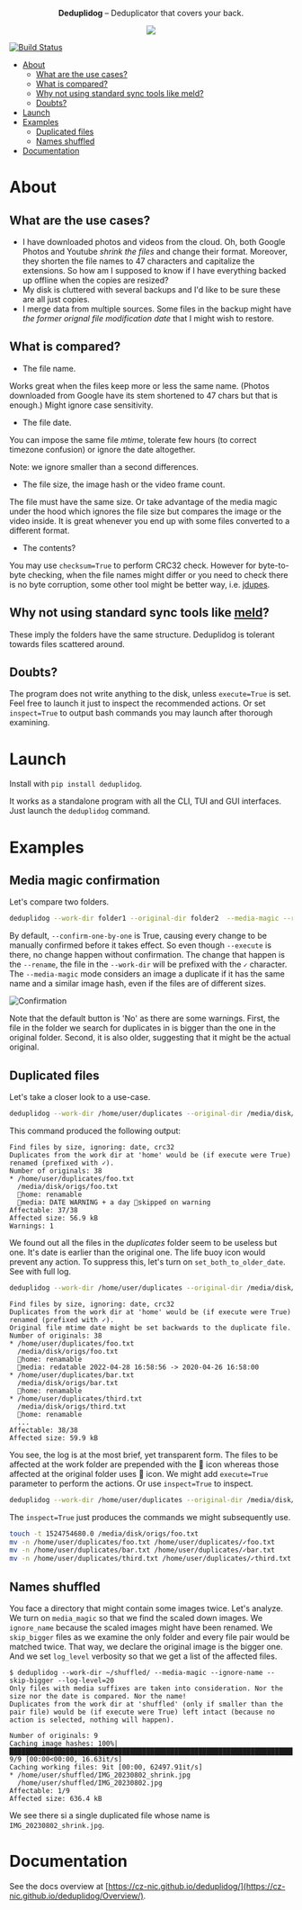 <p align="center"><b>Deduplidog</b> – Deduplicator that covers your back.</p>
<p align="center">
  <img src="./asset/logo.jpg" />
</p>

[![Build Status](https://github.com/CZ-NIC/deduplidog/actions/workflows/run-unittest.yml/badge.svg)](https://github.com/CZ-NIC/deduplidog/actions)


- [About](#about)
   * [What are the use cases?](#what-are-the-use-cases)
   * [What is compared?](#what-is-compared)
   * [Why not using standard sync tools like meld?](#why-not-using-standard-sync-tools-like-meld)
   * [Doubts?](#doubts)
- [Launch](#launch)
- [Examples](#examples)
   * [Duplicated files](#duplicated-files)
   * [Names shuffled](#names-shuffled)
- [Documentation](#documentation)

# About

## What are the use cases?
* I have downloaded photos and videos from the cloud. Oh, both Google Photos and Youtube *shrink the files* and change their format. Moreover, they shorten the file names to 47 characters and capitalize the extensions. So how am I supposed to know if I have everything backed up offline when the copies are resized?
* My disk is cluttered with several backups and I'd like to be sure these are all just copies.
* I merge data from multiple sources. Some files in the backup might have *the former orignal file modification date* that I might wish to restore.

## What is compared?

* The file name.

Works great when the files keep more or less the same name. (Photos downloaded from Google have its stem shortened to 47 chars but that is enough.) Might ignore case sensitivity.

* The file date.

You can impose the same file *mtime*, tolerate few hours (to correct timezone confusion) or ignore the date altogether.

Note: we ignore smaller than a second differences.

* The file size, the image hash or the video frame count.

The file must have the same size. Or take advantage of the media magic under the hood which ignores the file size but compares the image or the video inside. It is great whenever you end up with some files converted to a different format.

* The contents?

You may use `checksum=True` to perform CRC32 check. However for byte-to-byte checking, when the file names might differ or you need to check there is no byte corruption, some other tool might be better way, i.e. [jdupes](https://www.jdupes.com/).

## Why not using standard sync tools like [meld](https://meldmerge.org/)?
These imply the folders have the same structure. Deduplidog is tolerant towards files scattered around.

## Doubts?

The program does not write anything to the disk, unless `execute=True` is set. Feel free to launch it just to inspect the recommended actions. Or set `inspect=True` to output bash commands you may launch after thorough examining.

# Launch

Install with `pip install deduplidog`.

It works as a standalone program with all the CLI, TUI and GUI interfaces. Just launch the `deduplidog` command.

# Examples

## Media magic confirmation

Let's compare two folders.

```bash
deduplidog --work-dir folder1 --original-dir folder2  --media-magic --rename --execute
```

By default, `--confirm-one-by-one` is True, causing every change to be manually confirmed before it takes effect. So even though `--execute` is there, no change happen without confirmation. The change that happen is the `--rename`, the file in the `--work-dir` will be prefixed with the `✓` character. The `--media-magic` mode considers an image a duplicate if it has the same name and a similar image hash, even if the files are of different sizes.

![Confirmation](https://github.com/CZ-NIC/deduplidog/blob/main/asset/warnings_confirmation_example.avif?raw=True "Confirmation, including warnings")

Note that the default button is 'No' as there are some warnings. First, the file in the folder we search for duplicates in is bigger than the one in the original folder. Second, it is also older, suggesting that it might be the actual original.


## Duplicated files
Let's take a closer look to a use-case.

```bash
deduplidog --work-dir /home/user/duplicates --original-dir /media/disk/origs" --ignore-date --rename
```

This command produced the following output:

```
Find files by size, ignoring: date, crc32
Duplicates from the work dir at 'home' would be (if execute were True) renamed (prefixed with ✓).
Number of originals: 38
* /home/user/duplicates/foo.txt
  /media/disk/origs/foo.txt
  🔨home: renamable
  📄media: DATE WARNING + a day 🛟skipped on warning
Affectable: 37/38
Affected size: 56.9 kB
Warnings: 1
```

We found out all the files in the *duplicates* folder seem to be useless but one. It's date is earlier than the original one. The life buoy icon would prevent any action. To suppress this, let's turn on `set_both_to_older_date`. See with full log.

```bash
deduplidog --work-dir /home/user/duplicates --original-dir /media/disk/origs --ignore-date --rename --set-both-to-older-date --log-level=10
```

```
Find files by size, ignoring: date, crc32
Duplicates from the work dir at 'home' would be (if execute were True) renamed (prefixed with ✓).
Original file mtime date might be set backwards to the duplicate file.
Number of originals: 38
* /home/user/duplicates/foo.txt
  /media/disk/origs/foo.txt
  🔨home: renamable
  📄media: redatable 2022-04-28 16:58:56 -> 2020-04-26 16:58:00
* /home/user/duplicates/bar.txt
  /media/disk/origs/bar.txt
  🔨home: renamable
* /home/user/duplicates/third.txt
  /media/disk/origs/third.txt
  🔨home: renamable
  ...
Affectable: 38/38
Affected size: 59.9 kB
```

You see, the log is at the most brief, yet transparent form. The files to be affected at the work folder are prepended with the 🔨 icon whereas those affected at the original folder uses 📄 icon. We might add `execute=True` parameter to perform the actions. Or use `inspect=True` to inspect.

```bash
deduplidog --work-dir /home/user/duplicates --original-dir /media/disk/origs --ignore-date --rename --set-both-to-older-date --inspect
```

The `inspect=True` just produces the commands we might subsequently use.

```bash
touch -t 1524754680.0 /media/disk/origs/foo.txt
mv -n /home/user/duplicates/foo.txt /home/user/duplicates/✓foo.txt
mv -n /home/user/duplicates/bar.txt /home/user/duplicates/✓bar.txt
mv -n /home/user/duplicates/third.txt /home/user/duplicates/✓third.txt
```

## Names shuffled

You face a directory that might contain some images twice. Let's analyze. We turn on `media_magic` so that we find the scaled down images. We `ignore_name` because the scaled images might have been renamed. We `skip_bigger` files as we examine the only folder and every file pair would be matched twice. That way, we declare the original image is the bigger one. And we set `log_level` verbosity so that we get a list of the affected files.

```
$ deduplidog --work-dir ~/shuffled/ --media-magic --ignore-name --skip-bigger --log-level=20
Only files with media suffixes are taken into consideration. Nor the size nor the date is compared. Nor the name!
Duplicates from the work dir at 'shuffled' (only if smaller than the pair file) would be (if execute were True) left intact (because no action is selected, nothing will happen).

Number of originals: 9
Caching image hashes: 100%|███████████████████████████████████████████████████████████████████████████████████████████████| 9/9 [00:00<00:00, 16.63it/s]
Caching working files: 9it [00:00, 62497.91it/s]
* /home/user/shuffled/IMG_20230802_shrink.jpg
  /home/user/shuffled/IMG_20230802.jpg
Affectable: 1/9
Affected size: 636.4 kB
```

We see there si a single duplicated file whose name is `IMG_20230802_shrink.jpg`.

# Documentation

See the docs overview at [https://cz-nic.github.io/deduplidog/](https://cz-nic.github.io/deduplidog/Overview/).